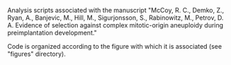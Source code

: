 Analysis scripts associated with the manuscript "McCoy, R. C., Demko, Z., Ryan, A., Banjevic, M., Hill, M., Sigurjonsson, S., Rabinowitz, M., Petrov, D. A. Evidence of selection against complex mitotic-origin aneuploidy during preimplantation development." 

Code is organized according to the figure with which it is associated (see "figures" directory).

